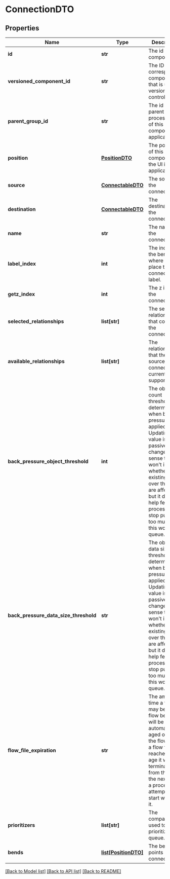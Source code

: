# ConnectionDTO

## Properties
Name | Type | Description | Notes
------------ | ------------- | ------------- | -------------
**id** | **str** | The id of the component. | [optional] 
**versioned_component_id** | **str** | The ID of the corresponding component that is under version control | [optional] 
**parent_group_id** | **str** | The id of parent process group of this component if applicable. | [optional] 
**position** | [**PositionDTO**](PositionDTO.md) | The position of this component in the UI if applicable. | [optional] 
**source** | [**ConnectableDTO**](ConnectableDTO.md) | The source of the connection. | [optional] 
**destination** | [**ConnectableDTO**](ConnectableDTO.md) | The destination of the connection. | [optional] 
**name** | **str** | The name of the connection. | [optional] 
**label_index** | **int** | The index of the bend point where to place the connection label. | [optional] 
**getz_index** | **int** | The z index of the connection. | [optional] 
**selected_relationships** | **list[str]** | The selected relationship that comprise the connection. | [optional] 
**available_relationships** | **list[str]** | The relationships that the source of the connection currently supports. | [optional] 
**back_pressure_object_threshold** | **int** | The object count threshold for determining when back pressure is applied. Updating this value is a passive change in the sense that it won&#39;t impact whether existing files over the limit are affected but it does help feeder processors to stop pushing too much into this work queue. | [optional] 
**back_pressure_data_size_threshold** | **str** | The object data size threshold for determining when back pressure is applied. Updating this value is a passive change in the sense that it won&#39;t impact whether existing files over the limit are affected but it does help feeder processors to stop pushing too much into this work queue. | [optional] 
**flow_file_expiration** | **str** | The amount of time a flow file may be in the flow before it will be automatically aged out of the flow. Once a flow file reaches this age it will be terminated from the flow the next time a processor attempts to start work on it. | [optional] 
**prioritizers** | **list[str]** | The comparators used to prioritize the queue. | [optional] 
**bends** | [**list[PositionDTO]**](PositionDTO.md) | The bend points on the connection. | [optional] 

[[Back to Model list]](../nifiDocs.md#documentation-for-models) [[Back to API list]](../nifiDocs.md#documentation-for-api-endpoints) [[Back to README]](../nifiDocs.md)


